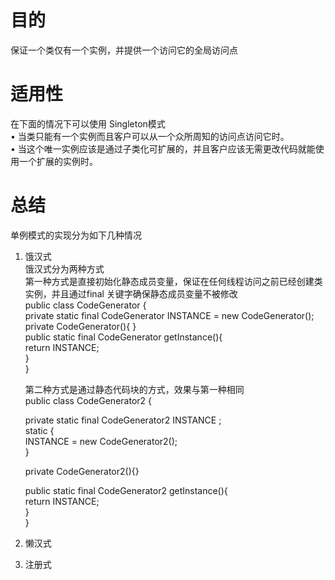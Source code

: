
#  目的  
保证一个类仅有一个实例，并提供一个访问它的全局访问点  

#  适用性  
在下面的情况下可以使用 Singleton模式  
• 当类只能有一个实例而且客户可以从一个众所周知的访问点访问它时。  
• 当这个唯一实例应该是通过子类化可扩展的，并且客户应该无需更改代码就能使用一个扩展的实例时。  

#  总结  

单例模式的实现分为如下几种情况  
1. 饿汉式  
   饿汉式分为两种方式  
   第一种方式是直接初始化静态成员变量，保证在任何线程访问之前已经创建类实例，并且通过final 关键字确保静态成员变量不被修改    
   public class CodeGenerator {  
         private static final CodeGenerator INSTANCE = new CodeGenerator();  
         private  CodeGenerator(){ }  
         public static final CodeGenerator getInstance(){  
            return INSTANCE;  
         }  
   }   

   第二种方式是通过静态代码块的方式，效果与第一种相同  
   public class CodeGenerator2 {  

    private static final CodeGenerator2 INSTANCE ;  
    static {  
          INSTANCE = new CodeGenerator2();  
    }  

    private CodeGenerator2(){}  

    public static final CodeGenerator2 getInstance(){  
          return INSTANCE;  
    }  
  }  
    
2. 懒汉式  
   

3. 注册式


